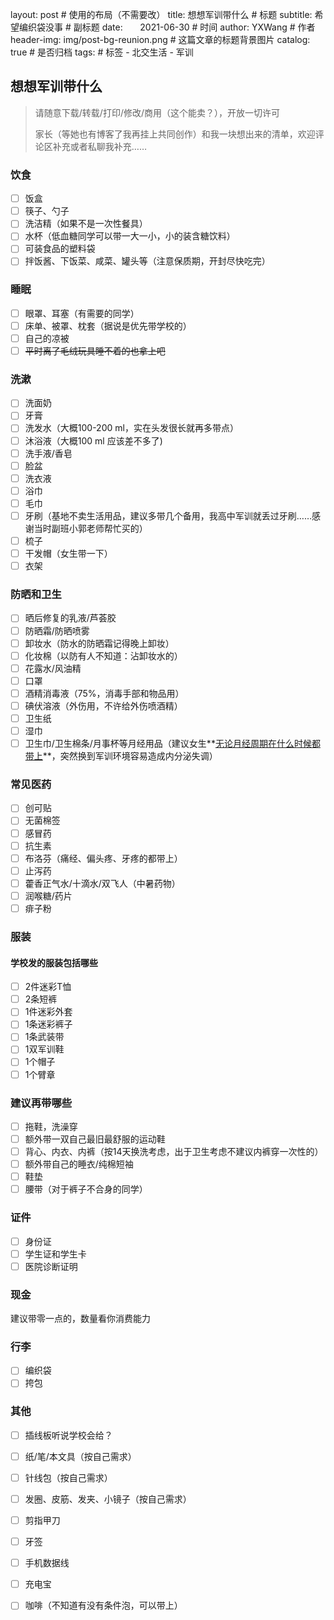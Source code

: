 layout:     post   				        # 使用的布局（不需要改）
title:      想想军训带什么				# 标题 
subtitle:   希望编织袋没事				# 副标题
date:       2021-06-30 				    # 时间
author:     YXWang 					    # 作者
header-img: img/post-bg-reunion.png	 	# 这篇文章的标题背景图片
catalog: true 						    # 是否归档
tags:								    # 标签
    - 北交生活
    - 军训

## 想想军训带什么

> 请随意下载/转载/打印/修改/商用（这个能卖？），开放一切许可
>
> 家长（等她也有博客了我再挂上共同创作）和我一块想出来的清单，欢迎评论区补充或者私聊我补充……

### 饮食

- [ ] 饭盒
- [ ] 筷子、勺子
- [ ] 洗洁精（如果不是一次性餐具）
- [ ] 水杯（低血糖同学可以带一大一小，小的装含糖饮料）
- [ ] 可装食品的塑料袋
- [ ] 拌饭酱、下饭菜、咸菜、罐头等（注意保质期，开封尽快吃完）

### 睡眠

- [ ] 眼罩、耳塞（有需要的同学）
- [ ] 床单、被罩、枕套（据说是优先带学校的）
- [ ] 自己的凉被
- [ ] ~~平时离了毛绒玩具睡不着的也拿上吧~~

### 洗漱

- [ ] 洗面奶
- [ ] 牙膏
- [ ] 洗发水（大概100-200 ml，实在头发很长就再多带点）
- [ ] 沐浴液（大概100 ml 应该差不多了)
- [ ] 洗手液/香皂
- [ ] 脸盆
- [ ] 洗衣液
- [ ] 浴巾
- [ ] 毛巾
- [ ] 牙刷（基地不卖生活用品，建议多带几个备用，我高中军训就丢过牙刷……感谢当时副班小郭老师帮忙买的）
- [ ] 梳子
- [ ] 干发帽（女生带一下）
- [ ] 衣架

### 防晒和卫生

- [ ] 晒后修复的乳液/芦荟胶
- [ ] 防晒霜/防晒喷雾
- [ ] 卸妆水（防水的防晒霜记得晚上卸妆）
- [ ] 化妆棉（以防有人不知道：沾卸妆水的）
- [ ] 花露水/风油精
- [ ] 口罩
- [ ] 酒精消毒液（75%，消毒手部和物品用）
- [ ] 碘伏溶液（外伤用，不许给外伤喷酒精）
- [ ] 卫生纸
- [ ] 湿巾
- [ ] 卫生巾/卫生棉条/月事杯等月经用品（建议女生**<u>无论月经周期在什么时候都带上</u>**，突然换到军训环境容易造成内分泌失调）

### 常见医药

- [ ] 创可贴
- [ ] 无菌棉签
- [ ] 感冒药
- [ ] 抗生素
- [ ] 布洛芬（痛经、偏头疼、牙疼的都带上）
- [ ] 止泻药
- [ ] 藿香正气水/十滴水/双飞人（中暑药物）
- [ ] 润喉糖/药片
- [ ] 痱子粉

### 服装

#### 学校发的服装包括哪些

- [ ] 2件迷彩T恤
- [ ] 2条短裤
- [ ] 1件迷彩外套
- [ ] 1条迷彩裤子
- [ ] 1条武装带
- [ ] 1双军训鞋
- [ ] 1个帽子
- [ ] 1个臂章

### 建议再带哪些

- [ ] 拖鞋，洗澡穿
- [ ] 额外带一双自己最旧最舒服的运动鞋
- [ ] 背心、内衣、内裤（按14天换洗考虑，出于卫生考虑不建议内裤穿一次性的）
- [ ] 额外带自己的睡衣/纯棉短袖
- [ ] 鞋垫
- [ ] 腰带（对于裤子不合身的同学）

### 证件

- [ ] 身份证
- [ ] 学生证和学生卡
- [ ] 医院诊断证明

### 现金

建议带零一点的，数量看你消费能力

### 行李

- [ ] 编织袋
- [ ] 挎包

### 其他

- [ ] 插线板听说学校会给？
- [ ] 纸/笔/本文具（按自己需求）
- [ ] 针线包（按自己需求）
- [ ] 发圈、皮筋、发夹、小镜子（按自己需求）
- [ ] 剪指甲刀
- [ ] 牙签
- [ ] 手机数据线
- [ ] 充电宝
- [ ] 咖啡（不知道有没有条件泡，可以带上）












